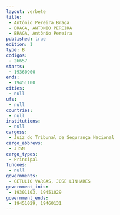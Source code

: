 ```yaml
---
layout: verbete
title:
 - Antônio Pereira Braga
 - BRAGA, ANTONIO PEREIRA
 - BRAGA, Antônio Pereira
published: true
edition: 1  
type: B
codigos: 
 - 26657
starts: 
 - 19360900
ends: 
 - 19451100
cities: 
 - null 
ufs: 
 - null 
countries: 
 - null 
institutions: 
 - null 
cargoss: 
 - Juíz do Tribunal de Segurança Nacional
cargo_abbrevs: 
 - JTSN
cargo_types: 
 - Principal
funcoes: 
 - null 
governments: 
 - GETULIO VARGAS, JOSE LINHARES 
government_inis: 
 - 19301103, 19451029
government_ends: 
 - 19451029, 19460131
---
```


